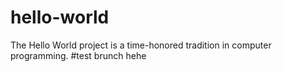 # hello-world
The Hello World project is a time-honored tradition in computer programming.
#test brunch
hehe
